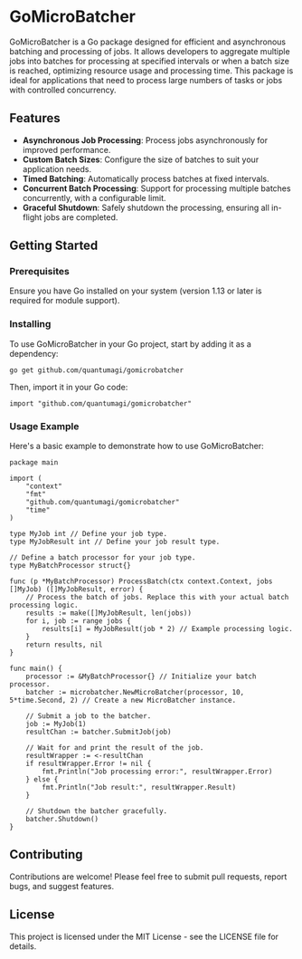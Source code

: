 # GoMicroBatcher

GoMicroBatcher is a Go package designed for efficient and asynchronous batching and processing of jobs. It allows developers to aggregate multiple jobs into batches for processing at specified intervals or when a batch size is reached, optimizing resource usage and processing time. This package is ideal for applications that need to process large numbers of tasks or jobs with controlled concurrency.

## Features

- **Asynchronous Job Processing**: Process jobs asynchronously for improved performance.
- **Custom Batch Sizes**: Configure the size of batches to suit your application needs.
- **Timed Batching**: Automatically process batches at fixed intervals.
- **Concurrent Batch Processing**: Support for processing multiple batches concurrently, with a configurable limit.
- **Graceful Shutdown**: Safely shutdown the processing, ensuring all in-flight jobs are completed.

## Getting Started

### Prerequisites

Ensure you have Go installed on your system (version 1.13 or later is required for module support).

### Installing

To use GoMicroBatcher in your Go project, start by adding it as a dependency:

```
go get github.com/quantumagi/gomicrobatcher
```


Then, import it in your Go code:

```
import "github.com/quantumagi/gomicrobatcher"
```

### Usage Example
Here's a basic example to demonstrate how to use GoMicroBatcher:

```
package main

import (
    "context"
    "fmt"
    "github.com/quantumagi/gomicrobatcher"
    "time"
)

type MyJob int // Define your job type.
type MyJobResult int // Define your job result type.

// Define a batch processor for your job type.
type MyBatchProcessor struct{}

func (p *MyBatchProcessor) ProcessBatch(ctx context.Context, jobs []MyJob) ([]MyJobResult, error) {
    // Process the batch of jobs. Replace this with your actual batch processing logic.
    results := make([]MyJobResult, len(jobs))
    for i, job := range jobs {
        results[i] = MyJobResult(job * 2) // Example processing logic.
    }
    return results, nil
}

func main() {
    processor := &MyBatchProcessor{} // Initialize your batch processor.
    batcher := microbatcher.NewMicroBatcher(processor, 10, 5*time.Second, 2) // Create a new MicroBatcher instance.

    // Submit a job to the batcher.
    job := MyJob(1)
    resultChan := batcher.SubmitJob(job)

    // Wait for and print the result of the job.
    resultWrapper := <-resultChan
    if resultWrapper.Error != nil {
        fmt.Println("Job processing error:", resultWrapper.Error)
    } else {
        fmt.Println("Job result:", resultWrapper.Result)
    }

    // Shutdown the batcher gracefully.
    batcher.Shutdown()
}
```

## Contributing
Contributions are welcome! Please feel free to submit pull requests, report bugs, and suggest features.

## License
This project is licensed under the MIT License - see the LICENSE file for details.
